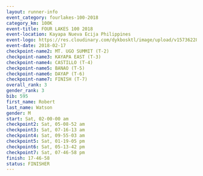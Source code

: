 ```yaml
---
layout: runner-info 
event_category: fourlakes-100-2018 
category_km: 100K 
event-title: FOUR LAKES 100 2018 
event-location: Kayapa Nueva Ecija Philippines 
event-logo: https://res.cloudinary.com/dykbosktl/image/upload/v1573622832/Logo/logo_1_hdutmh.jpg 
event-date: 2018-02-17 
checkpoint-name2: MT. UGO SUMMIT (T-2) 
checkpoint-name3: KAYAPA EAST (T-3) 
checkpoint-name4: CASTILLO (T-4) 
checkpoint-name5: BANAO (T-5) 
checkpoint-name6: DAYAP (T-6) 
checkpoint-name7: FINISH (T-7) 
overall_rank: 3
gender_rank: 3
bib: 595
first_name: Robert
last_name: Watson
gender: M
start: Sat, 02-00-00 am
checkpoint2: Sat, 05-08-52 am
checkpoint3: Sat, 07-16-13 am
checkpoint4: Sat, 09-55-03 am
checkpoint5: Sat, 01-19-05 pm
checkpoint6: Sat, 05-13-42 pm
checkpoint7: Sat, 07-46-58 pm
finish: 17-46-58
status: FINISHER
---
```

